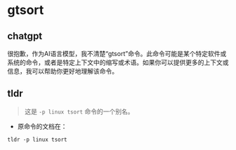 # gtsort 
## chatgpt 
很抱歉，作为AI语言模型，我不清楚“gtsort”命令。此命令可能是某个特定软件或系统的命令，或者是特定上下文中的缩写或术语。如果你可以提供更多的上下文或信息，我可以帮助你更好地理解该命令。 

## tldr 
 
> 这是 `-p linux tsort` 命令的一个别名。

- 原命令的文档在：

`tldr -p linux tsort`
